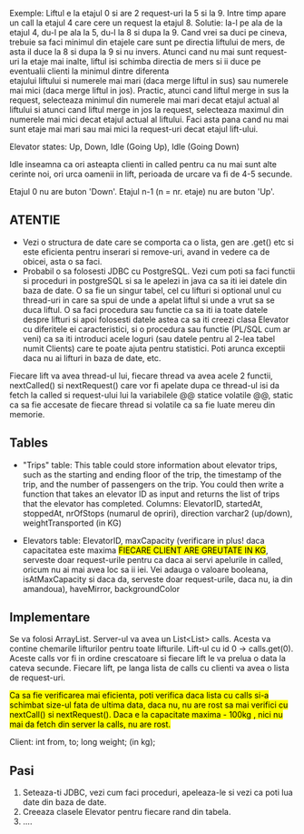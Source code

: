 Exemple: Liftul e la etajul 0 si are 2 request-uri la 5 si la 9. Intre timp apare un call la etajul 4 care cere un request la etajul 8.
Solutie: Ia-l pe ala de la etajul 4, du-l pe ala la 5, du-l la 8 si dupa la 9. Cand vrei sa duci pe cineva, trebuie sa faci minimul
din etajele care sunt pe directia liftului de mers, de asta il duce la 8 si dupa la 9 si nu invers. Atunci cand nu mai sunt request-uri la etaje mai inalte, liftul isi schimba directia de mers si ii duce pe eventualii clienti la minimul dintre diferenta  
 etajului liftului si numerele mai mari (daca merge liftul in sus) sau numerele mai mici (daca merge liftul in jos). Practic, atunci cand liftul merge in sus la request, selecteaza minimul din numerele mai mari decat etajul actual al liftului si atunci cand liftul merge in jos la request, selecteaza maximul din numerele mai mici decat etajul actual al liftului. Faci asta pana cand nu mai sunt etaje mai mari sau mai mici la request-uri decat etajul lift-ului.

Elevator states:
Up, Down, Idle (Going Up), Idle (Going Down)

Idle inseamna ca ori asteapta clienti in called pentru ca nu mai sunt alte cerinte noi, ori urca oamenii in lift, perioada de urcare va fi de 4-5 secunde.

Etajul 0 nu are buton 'Down'. Etajul n-1 (n = nr. etaje) nu are buton 'Up'.

## ATENTIE

- Vezi o structura de date care se comporta ca o lista, gen are .get() etc si este eficienta pentru inserari si remove-uri, avand in vedere ca de obicei, asta o sa faci.
- Probabil o sa folosesti JDBC cu PostgreSQL. Vezi cum poti sa faci functii si proceduri in postgreSQL si sa le apelezi in java ca sa iti iei datele din baza de date. O sa fie un singur tabel, cel cu lifturi si optional unul cu thread-uri in care sa spui de unde a apelat liftul si unde a vrut sa se duca liftul. O sa faci procedura sau functie ca sa iti ia toate datele despre lifturi si apoi folosesti datele astea ca sa iti creezi clasa Elevator cu diferitele ei caracteristici, si o procedura sau functie (PL/SQL cum ar veni) ca sa iti introduci acele loguri (sau datele pentru al 2-lea tabel numit Clients) care te poate ajuta pentru statistici. Poti arunca exceptii daca nu ai lifturi in baza de date, etc.

Fiecare lift va avea thread-ul lui, fiecare thread va avea acele 2 functii, nextCalled() si nextRequest() care vor fi apelate dupa ce thread-ul isi da fetch la called si request-ului lui la variabilele @@ statice volatile @@, static ca sa fie accesate de fiecare thread si volatile ca sa fie luate mereu din memorie.

## Tables

- "Trips" table: This table could store information about elevator trips, such as the starting and ending floor of the trip, the timestamp of the trip, and the number of passengers on the trip. You could then write a function that takes an elevator ID as input and returns the list of trips that the elevator has completed.
  Columns: ElevatorID, startedAt, stoppedAt, nrOfStops (numarul de opriri), direction varchar2 (up/down), weightTransported (in KG)

- Elevators table:
  ElevatorID, maxCapacity (verificare in plus! daca capacitatea este maxima <mark>FIECARE CLIENT ARE GREUTATE IN KG</mark>, serveste doar request-urile pentru ca daca ai servi apelurile in called, oricum nu ai mai avea loc sa ii iei. Vei adauga o valoare booleana, isAtMaxCapacity si daca da, serveste doar request-urile, daca nu, ia din amandoua), haveMirror, backgroundColor

## Implementare

Se va folosi ArrayList.
Server-ul va avea un List<List<Client>> calls. Acesta va contine chemarile lifturilor pentru toate lifturile. Lift-ul cu id 0 -> calls.get(0). Aceste calls vor fi in ordine crescatoare si fiecare lift le va prelua o data la cateva secunde.
Fiecare lift, pe langa lista de calls cu clienti va avea o lista de request-uri.

<mark>Ca sa fie verificarea mai eficienta, poti verifica daca lista cu calls si-a schimbat size-ul fata de ultima data, daca nu, nu are rost sa mai verifici cu nextCall() si nextRequest(). Daca e la capacitate maxima - 100kg , nici nu mai da fetch din server la calls, nu are rost.

Client:
int from, to;
long weight; (in kg);

## Pasi

1. Seteaza-ti JDBC, vezi cum faci proceduri, apeleaza-le si vezi ca poti lua date din baza de date.
2. Creeaza clasele Elevator pentru fiecare rand din tabela.
3. ....

